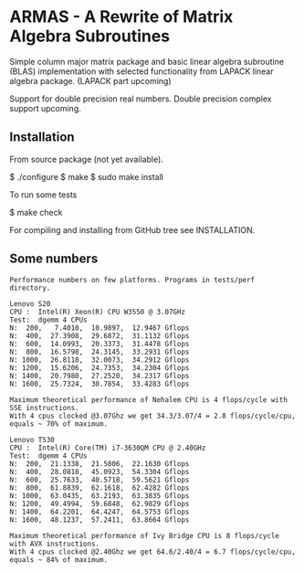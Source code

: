 ARMAS - A Rewrite of Matrix Algebra Subroutines
===============================================

Simple column major matrix package and basic linear algebra subroutine (BLAS) implementation
with selected functionality from LAPACK linear algebra package. (LAPACK part upcoming)

Support for double precision real numbers. Double precision complex support upcoming.

## Installation

   From source package (not yet available). 

   $ ./configure
   $ make
   $ sudo make install

   To run some tests

   $ make check

   For compiling and installing from GitHub tree see INSTALLATION.

##  Some numbers

    Performance numbers on few platforms. Programs in tests/perf directory.

    Lenovo S20
    CPU :  Intel(R) Xeon(R) CPU W3550 @ 3.07GHz
    Test:  dgemm 4 CPUs
    N:  200,   7.4010,  10.9897,  12.9467 Gflops
    N:  400,  27.3908,  29.6872,  31.1132 Gflops
    N:  600,  14.0993,  20.3373,  31.4478 Gflops
    N:  800,  16.5798,  24.3145,  33.2931 Gflops
    N: 1000,  26.8118,  32.0073,  34.2912 Gflops
    N: 1200,  15.6206,  24.7353,  34.2304 Gflops
    N: 1400,  20.7980,  27.2520,  34.2317 Gflops
    N: 1600,  25.7324,  30.7854,  33.4283 Gflops

    Maximum theoretical performance of Nehalem CPU is 4 flops/cycle with SSE instructions. 
    With 4 cpus clocked @3.07Ghz we get 34.3/3.07/4 = 2.8 flops/cycle/cpu,
    equals ~ 70% of maximum.

    Lenovo T530
    CPU :  Intel(R) Core(TM) i7-3630QM CPU @ 2.40GHz
    Test:  dgemm 4 CPUs
    N:  200,  21.1338,  21.5806,  22.1630 Gflops
    N:  400,  28.0818,  45.0923,  54.3304 Gflops
    N:  600,  25.7633,  40.5718,  59.5621 Gflops
    N:  800,  61.8839,  62.1618,  62.4282 Gflops
    N: 1000,  63.0435,  63.2193,  63.3835 Gflops
    N: 1200,  49.4994,  59.6848,  62.9829 Gflops
    N: 1400,  64.2201,  64.4247,  64.5753 Gflops
    N: 1600,  48.1237,  57.2411,  63.8664 Gflops

    Maximum theoretical performance of Ivy Bridge CPU is 8 flops/cycle with AVX instructions. 
    With 4 cpus clocked @2.40Ghz we get 64.6/2.40/4 = 6.7 flops/cycle/cpu,
    equals ~ 84% of maximum.
